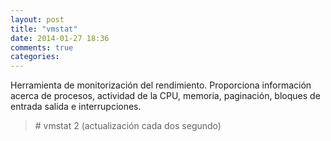 ```yaml
---
layout: post
title: "vmstat"
date: 2014-01-27 18:36
comments: true
categories: 
---
```

Herramienta de monitorización del rendimiento. Proporciona información acerca de procesos, actividad de la CPU, memoria, paginación, bloques de entrada salida e interrupciones.

>\# vmstat 2  (actualización cada dos segundo)

